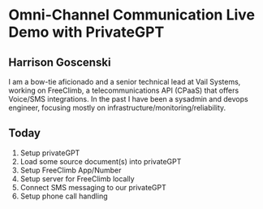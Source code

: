 # Omni-Channel Communication Live Demo with PrivateGPT

## Harrison Goscenski

I am a bow-tie aficionado and a senior technical lead at Vail Systems, working on FreeClimb, a telecommunications API (CPaaS) that offers Voice/SMS integrations. In the past I have been a sysadmin and devops engineer, focusing mostly on infrastructure/monitoring/reliability.

## Today

1. Setup privateGPT
1. Load some source document(s) into privateGPT
1. Setup FreeClimb App/Number
1. Setup server for FreeClimb locally
1. Connect SMS messaging to our privateGPT
1. Setup phone call handling
